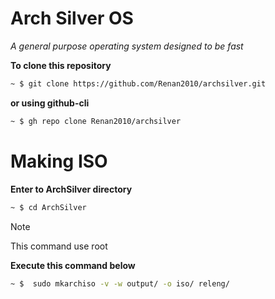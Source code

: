 # Arch Silver OS
*A general purpose operating system designed to be fast*

**To clone this repository**

```bash
~ $ git clone https://github.com/Renan2010/archsilver.git
```
**or using github-cli**
```bash
~ $ gh repo clone Renan2010/archsilver
```
# Making ISO
**Enter to ArchSilver directory**
```bash
~ $ cd ArchSilver
```
> [!Note]
This command use root

**Execute this command below**
```bash
~ $  sudo mkarchiso -v -w output/ -o iso/ releng/
```
